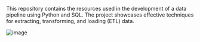 This repository contains the resources used in the development of a data pipeline using Python and SQL. 
The project showcases effective techniques for extracting, transforming, and loading (ETL) data.

![image](https://github.com/jadesola98/Data-pipeline-with-Python-and-SQL/assets/77394784/4ebbc8d8-b35d-49b9-a029-651e4c83cb94)

